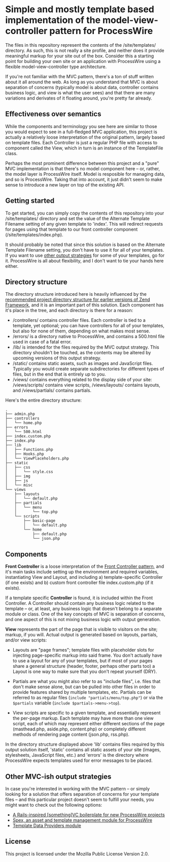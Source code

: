 # Simple and mostly template based implementation of the model-view-controller pattern for ProcessWire

The files in this repository represent the contents of the /site/templates/ directory. As such, this is not really a site profile, and neither does it provide meaningful markup for your site out of the box. Consider this a starting point for building your own site or an application with ProcessWire using a flexible model-view-controller type architecture.

If you're not familiar with the MVC pattern, there's a ton of stuff written about it all around the web. As long as you understand that MVC is about separation of concerns (typically model is about data, controller contains business logic, and view is what the user sees) and that there are many variations and derivates of it floating around, you're pretty far already.

## Effectiveness over semantics

While the components and terminology you see here are similar to those you would expect to see in a full-fledged MVC application, this project is actually a relatively loose interpretation of the original pattern, largely based on template files. Each Controller is just a regular PHP file with access to component called the View, which in turn is an instance of the TemplateFile class.

Perhaps the most prominent difference between this project and a "pure" MVC implementation is that there's  no model component here – or, rather, the model layer is ProcessWire itself. Model is resposible for managing data, and so is ProcessWire. Taking that into account, it just didn't seem to make sense to introduce a new layer on top of the existing API.

## Getting started

To get started, you can simply copy the contents of this repository into your /site/templates/ directory and set the value of the Alternate Template Filename setting of any given template to 'index'. This will redirect requests for pages using that template to our front controller component (/site/templates/index.php).

It should probably be noted that since this solution is based on the Alternate Template Filename setting, you don't have to use it for all of your templates. If you want to use [other output strategies](https://processwire.com/docs/tutorials/how-to-structure-your-template-files/) for some of your templates, go for it. ProcessWire is all about flexibility, and I don't want to tie your hands here either.

## Directory structure

The directory structure introduced here is heavily influenced by the [recommended project directory structure for earlier versions of Zend Framework](http://framework.zend.com/manual/1.12/en/project-structure.project.html), and it is an important part of this solution. Each component has it's place in the tree, and each directory is there for a reason:

- /controllers/ contains controller files. Each controller is tied to a template, yet optional; you can have controllers for all of your templates, but also for none of them, depending on what makes most sense.
- /errors/ is a directory native to ProcessWire, and contains a 500.html file used in case of a fatal error.
- /lib/ is intended for the files required by the MVC output strategy. This directory shouldn't be touched, as the contents may be altered by upcoming versions of this output strategy.
- /static/ contains static assets, such as images and JavaScript files. Typically you would create separate subdirectories for different types of files, but in the end that is entirely up to you.
- /views/ contains everything related to the display side of your site: /views/scripts/ contains view scripts, /views/layouts/ contains layouts, and /views/partials/ contains partials.

Here's the entire directory structure:

```
.
├── admin.php
├── controllers
│   └── home.php
├── errors
│   └── 500.html
├── index.custom.php
├── index.php
├── lib
│   ├── Functions.php
│   ├── Hooks.php
│   └── ViewPlaceholders.php
├── static
│   ├── css
│   │   └── style.css
│   ├── img
│   ├── js
│   └── misc
└── views
    ├── layouts
    │   └── default.php
    ├── partials
    │   └── menu
    │       └── top.php
    └── scripts
        ├── basic-page
        │   └── default.php
        └── home
            ├── default.php
            └── json.php
```

## Components

**Front Controller** is a loose interpretation of the [Front Controller pattern](http://martinfowler.com/eaaCatalog/frontController.html), and it's main tasks include setting up the environment and required variables, instantiating View and Layout, and including a) template-specific Controller (if one exists) and b) custom front controller file index.custom.php (if it exists).

If a template specific **Controller** is found, it is included within the Front Controller. A Controller should contain any business logic related to the template – or, at least, any business logic that doesn't belong to a separate module or class. One of the key concepts of MVC is separation of concerns, and one aspect of this is not mixing business logic with output generation.

**View** represents the part of the page that is visible to visitors on the site; markup, if you will. Actual output is generated based on layouts, partials, and/or view scripts:

* Layouts are "page frames"; template files with placeholder slots for injecting page-specific markup into said frame. You don't actually have to use a layout for any of your templates, but if most of your pages share a general structure (header, footer, perhaps other parts too) a Layout is one way to make sure that you don't  repeat yourself (DRY).

* Partials are what you might also refer to as "include files", i.e. files that don't make sense alone, but can be pulled into other files in order to provide features shared by multiple templates, etc. Partials can be referred to as regular files (`include "partials/menu/top.php"`) or via the `$partials` variable (`include $partials->menu->top`).

* View scripts are specific to a given template, and essentially represent the per-page markup. Each template may have more than one view script, each of which may represent either different sections of the page (masthead.php, aside.php, content.php) or completely different methods of rendering page content (json.php, rss.php).

In the directory structure displayed above 'lib' contains files required by this output solution itself, 'static' contains all static assets of your site (images, stylesheets, JavaScript files, etc.) and 'errors' is the directory where ProcessWire expects templates used for error messages to be placed.

## Other MVC-ish output strategies

In case you're interested in working with the MVC pattern – or simply looking for a solution that offers separation of concerns for your template files – and this particular project doesn't seem to fulfill your needs, you might want to check out the following options:

* [A Rails-inspired [something]VC boilerplate for new ProcessWire projects](https://github.com/fixate/pw-mvc-boilerplate)
* [Spex, an asset and template management module for ProcessWire](https://github.com/jdart/Spex)
* [Template Data Providers module](https://github.com/marcostoll/processwire-template-data-providers)

## License

This project is licensed under the Mozilla Public License Version 2.0.
